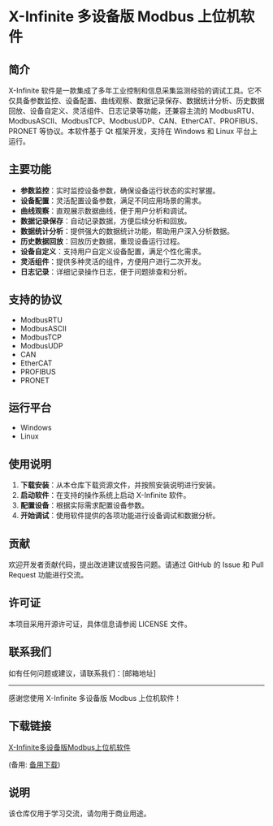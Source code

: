 # X-Infinite 多设备版 Modbus 上位机软件

## 简介

X-Infinite 软件是一款集成了多年工业控制和信息采集监测经验的调试工具。它不仅具备参数监控、设备配置、曲线观察、数据记录保存、数据统计分析、历史数据回放、设备自定义、灵活组件、日志记录等功能，还兼容主流的 ModbusRTU、ModbusASCII、ModbusTCP、ModbusUDP、CAN、EtherCAT、PROFIBUS、PRONET 等协议。本软件基于 Qt 框架开发，支持在 Windows 和 Linux 平台上运行。

## 主要功能

- **参数监控**：实时监控设备参数，确保设备运行状态的实时掌握。
- **设备配置**：灵活配置设备参数，满足不同应用场景的需求。
- **曲线观察**：直观展示数据曲线，便于用户分析和调试。
- **数据记录保存**：自动记录数据，方便后续分析和回放。
- **数据统计分析**：提供强大的数据统计功能，帮助用户深入分析数据。
- **历史数据回放**：回放历史数据，重现设备运行过程。
- **设备自定义**：支持用户自定义设备配置，满足个性化需求。
- **灵活组件**：提供多种灵活的组件，方便用户进行二次开发。
- **日志记录**：详细记录操作日志，便于问题排查和分析。

## 支持的协议

- ModbusRTU
- ModbusASCII
- ModbusTCP
- ModbusUDP
- CAN
- EtherCAT
- PROFIBUS
- PRONET

## 运行平台

- Windows
- Linux

## 使用说明

1. **下载安装**：从本仓库下载资源文件，并按照安装说明进行安装。
2. **启动软件**：在支持的操作系统上启动 X-Infinite 软件。
3. **配置设备**：根据实际需求配置设备参数。
4. **开始调试**：使用软件提供的各项功能进行设备调试和数据分析。

## 贡献

欢迎开发者贡献代码，提出改进建议或报告问题。请通过 GitHub 的 Issue 和 Pull Request 功能进行交流。

## 许可证

本项目采用开源许可证，具体信息请参阅 LICENSE 文件。

## 联系我们

如有任何问题或建议，请联系我们：[邮箱地址]

---

感谢您使用 X-Infinite 多设备版 Modbus 上位机软件！

## 下载链接
[X-Infinite多设备版Modbus上位机软件](https://pan.quark.cn/s/d34c5b22ccf7) 

(备用: [备用下载](https://pan.baidu.com/s/1RiMGNPsBgvOD8A85TcxXxg?pwd=1234))

## 说明

该仓库仅用于学习交流，请勿用于商业用途。

